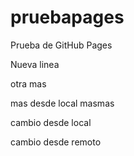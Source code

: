 # pruebapages
Prueba de GitHub Pages

Nueva linea 

otra mas

mas desde local masmas

cambio desde local

cambio desde remoto
